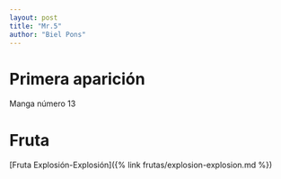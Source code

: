 ```yaml
---
layout: post
title: "Mr.5"
author: "Biel Pons"
---
```


# Primera aparición

Manga número 13

# Fruta

[Fruta Explosión-Explosión]({% link frutas/explosion-explosion.md %})